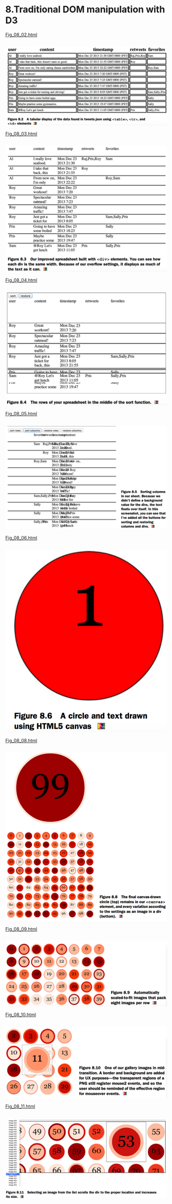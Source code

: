 # 8.Traditional DOM manipulation with D3


[Fig_08_02.html][1]

```html

```

![f8.2](fig8_2.png)



[Fig_08_03.html][2]

```html

```

![f8.3](fig8_3.png)


[Fig_08_04.html][3]

```html

```

![f8.4](fig8_4.png)


[Fig_08_05.html][4]

```html

```

![f8.5](fig8_5.png)


[Fig_08_06.html][5]

```html

```

![f8.6](fig8_6.png)


[Fig_08_08.html][6]

```html

```

![f8.8](fig8_8.png)


[Fig_08_09.html][7]

```html

```

![f8.9](fig8_9.png)


[Fig_08_10.html][8]

```html

```

![f8.10](fig8_10.png)

[Fig_08_11.html][9]

```html

```

![f8.11](fig8_11.png)

[1]: Fig_08_02.html
[2]: Fig_08_03.html
[3]: Fig_08_04.html
[4]: Fig_08_05.html
[5]: Fig_08_06.html
[6]: Fig_08_08.html
[7]: Fig_08_09.html
[8]: Fig_08_10.html
[9]: Fig_08_11.html

